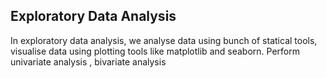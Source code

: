 ## Exploratory Data Analysis
In exploratory data analysis, we analyse data using bunch of statical tools, visualise data using plotting tools like matplotlib and seaborn. Perform univariate analysis , bivariate analysis 
